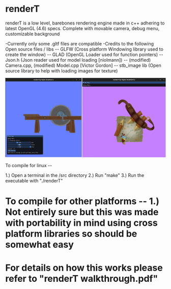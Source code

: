 # renderT
renderT is a low level, barebones rendering engine made in c++ adhering to latest OpenGL (4.6) specs. Complete with movable camera, debug menu, customizable background

-Currently only some .gltf files are compatible
-Credits to the following Open source files / libs
-- GLFW (Cross platform Windowing library used to create the window)
-- GLAD (OpenGL Loader used for function pointers)
-- Json.h (Json reader used for model loading [niolmann]) 
-- (modified) Camera.cpp, (modified) Model.cpp [Victor Gordon]
-- stb_image lib (Open source library to help with loading images for texture)

![alt text](https://github.com/tstrat1811/renderT/blob/master/renderT.png?raw=true)

To compile for linux --

1.) Open a terminal in the /src directory
2.) Run "make"
3.) Run the executable with "./renderT"

To compile for other platforms --
1.) Not entirely sure but this was made with portability in mind using cross platform libraries so should be somewhat easy
===============================================================================
For details on how this works please refer to "renderT walkthrough.pdf"
===============================================================================